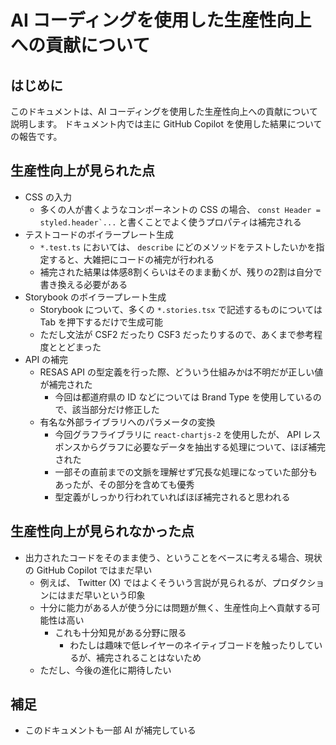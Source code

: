 # AI コーディングを使用した生産性向上への貢献について

## はじめに

このドキュメントは、AI コーディングを使用した生産性向上への貢献について説明します。
ドキュメント内では主に GitHub Copilot を使用した結果についての報告です。

## 生産性向上が見られた点

- CSS の入力
  - 多くの人が書くようなコンポーネントの CSS の場合、 ``const Header = styled.header`...`` と書くことでよく使うプロパティは補完される
- テストコードのボイラープレート生成
  - `*.test.ts` においては、 `describe` にどのメソッドをテストしたいかを指定すると、大雑把にコードの補完が行われる
  - 補完された結果は体感8割くらいはそのまま動くが、残りの2割は自分で書き換える必要がある
- Storybook のボイラープレート生成
  - Storybook について、多くの `*.stories.tsx` で記述するものについては Tab を押下するだけで生成可能
  - ただし文法が CSF2 だったり CSF3 だったりするので、あくまで参考程度ととどまった
- API の補完
  - RESAS API の型定義を行った際、どういう仕組みかは不明だが正しい値が補完された
    - 今回は都道府県の ID などについては Brand Type を使用しているので、該当部分だけ修正した
  - 有名な外部ライブラリへのパラメータの変換
    - 今回グラフライブラリに `react-chartjs-2` を使用したが、 API レスポンスからグラフに必要なデータを抽出する処理について、ほぼ補完された
    - 一部その直前までの文脈を理解せず冗長な処理になっていた部分もあったが、その部分を含めても優秀
    - 型定義がしっかり行われていればほぼ補完されると思われる

## 生産性向上が見られなかった点

- 出力されたコードをそのまま使う、ということをベースに考える場合、現状の GitHub Copilot ではまだ早い
  - 例えば、 Twitter (X) ではよくそういう言説が見られるが、プロダクションにはまだ早いという印象
  - 十分に能力がある人が使う分には問題が無く、生産性向上へ貢献する可能性は高い
    - これも十分知見がある分野に限る
      - わたしは趣味で低レイヤーのネイティブコードを触ったりしているが、補完されることはないため
  - ただし、今後の進化に期待したい

## 補足

- このドキュメントも一部 AI が補完している
